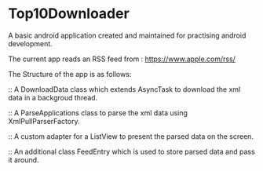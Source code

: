 # Top10Downloader
A basic android application created and maintained for practising android development.

The current app reads an RSS feed from : https://www.apple.com/rss/

The Structure of the app is as follows:

 :: A DownloadData class which extends AsyncTask to download the xml data in a backgroud thread.
 
 :: A ParseApplications class to parse the xml data using XmlPullParserFactory.
 
 :: A custom adapter for a ListView to present the parsed data on the screen.
 
 :: An additional class FeedEntry which is used to store parsed data and pass it around.
